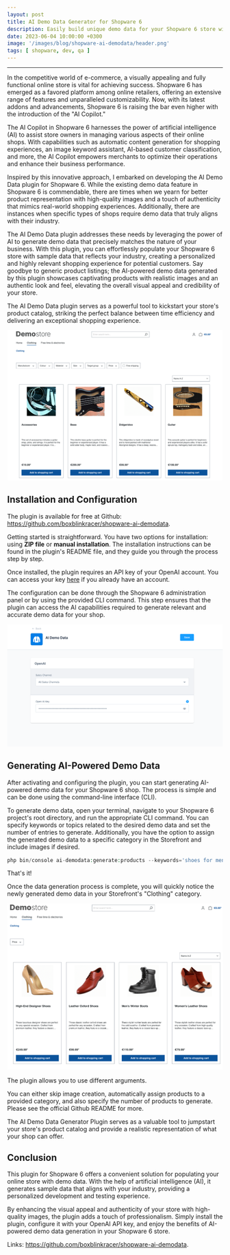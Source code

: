 ```yaml
---
layout: post
title: AI Demo Data Generator for Shopware 6
description: Easily build unique demo data for your Shopware 6 store with the AI Demo Data plugin
date: 2023-06-04 10:00:00 +0300
image: '/images/blog/shopware-ai-demodata/header.png'
tags: [ shopware, dev, qa ]
---
```



---


In the competitive world of e-commerce, a visually appealing and fully functional online store is vital for achieving success.
Shopware 6 has emerged as a favored platform among online retailers, offering an extensive range of features and unparalleled customizability.
Now, with its latest addons and advancements, Shopware 6 is raising the bar even higher with the introduction of the "AI Copilot."

The AI Copilot in Shopware 6 harnesses the power of artificial intelligence (AI) to assist store owners in managing various aspects of their online shops.
With capabilities such as automatic content generation for shopping experiences, an image keyword assistant, AI-based customer classification, and more,
the AI Copilot empowers merchants to optimize their operations and enhance their business performance.

Inspired by this innovative approach, I embarked on developing the AI Demo Data plugin for Shopware 6.
While the existing demo data feature in Shopware 6 is commendable, there are times when we yearn for better product representation with high-quality images and a
touch of authenticity that mimics real-world shopping experiences. Additionally, there are instances when specific types of shops require demo data that truly aligns with their industry.

The AI Demo Data plugin addresses these needs by leveraging the power of AI to generate demo data that precisely matches the nature of your business.
With this plugin, you can effortlessly populate your Shopware 6 store with sample data that reflects your industry,
creating a personalized and highly relevant shopping experience for potential customers.
Say goodbye to generic product listings; the AI-powered demo data generated by this plugin showcases captivating products with realistic images and an authentic look and feel,
elevating the overall visual appeal and credibility of your store.

The AI Demo Data plugin serves as a powerful tool to kickstart your store's product catalog, striking the perfect balance between time
efficiency and delivering an exceptional shopping experience.

<div class="gallery-box">
    <div class="gallery">
        <img src="/images/blog/shopware-ai-demodata/preview.png" loading="lazy" alt="" >
    </div>
</div>

## Installation and Configuration

The plugin is available for free at Github: <a target="_blank" rel="noopener nofollow noreferrer" href="https://github.com/boxblinkracer/shopware-ai-demodata">https://github.com/boxblinkracer/shopware-ai-demodata</a>.

Getting started is straightforward. You have two options for installation: using **ZIP file** or **manual installation**.
The installation instructions can be found in the plugin's README file, and they guide you through the process step by step.

Once installed, the plugin requires an API key of your OpenAI account.
You can access your key <a target="_blank" href="https://platform.openai.com/account/api-keys">here</a> if you already have an account.

The configuration can be done through the Shopware 6 administration panel or by using the provided CLI command.
This step ensures that the plugin can access the AI capabilities required to generate relevant and accurate demo data for your shop.

<div class="gallery-box">
    <div class="gallery">
        <img src="/images/blog/shopware-ai-demodata/config.png" loading="lazy" alt="" >
    </div>
</div>

## Generating AI-Powered Demo Data

After activating and configuring the plugin, you can start generating AI-powered demo data for your Shopware 6 shop. The process is simple and can be done using
the command-line interface (CLI).

To generate demo data, open your terminal, navigate to your Shopware 6 project's root directory, and run the appropriate CLI command.
You can specify keywords or topics related to the desired demo data and set the number of entries to generate. Additionally, you have the option to assign the
generated demo data to a specific category in the Storefront and include images if desired.

```php 
php bin/console ai-demodata:generate:products --keywords='shoes for men and women, summer and winter, leather shoes for men, high end designer shoes' --count=5 --category='Clothing'
```

That's it!

Once the data generation process is complete, you will quickly notice the newly generated demo data in your Storefront's "Clothing" category.

<div class="gallery-box">
    <div class="gallery">
        <img src="/images/blog/shopware-ai-demodata/shoes.png" loading="lazy" alt="" >
    </div>
</div>


The plugin allows you to use different arguments.

You can either skip image creation, automatically assign products to a provided category, and also specify the number of products to generate.
Please see the official Github README for more.

The AI Demo Data Generator Plugin serves as a
valuable tool to jumpstart your store's product catalog and provide a realistic representation of what your shop can offer.

## Conclusion

This plugin for Shopware 6 offers a convenient solution for populating your online store with demo data.
With the help of artificial intelligence (AI), it generates sample data that aligns with your industry, providing a personalized development and testing experience.

By enhancing the visual appeal and authenticity of your store with high-quality images, the plugin adds a touch of professionalism.
Simply install the plugin, configure it with your OpenAI API key, and enjoy the benefits of AI-powered demo data generation in your Shopware 6 store.

Links:
<a target="_blank" rel="noopener nofollow noreferrer" href="https://github.com/boxblinkracer/shopware-ai-demodata">https://github.com/boxblinkracer/shopware-ai-demodata</a>.

